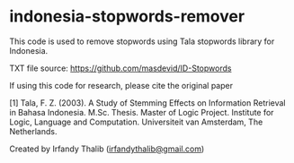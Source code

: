 # indonesia-stopwords-remover
This code is used to remove stopwords using Tala stopwords library for Indonesia.

TXT file source: https://github.com/masdevid/ID-Stopwords

If using this code for research, please cite the original paper

[1] Tala, F. Z. (2003). A Study of Stemming Effects on Information Retrieval in Bahasa Indonesia. M.Sc. Thesis. Master of Logic Project. Institute for Logic, Language and Computation. Universiteit van Amsterdam, The Netherlands.


Created by Irfandy Thalib (irfandythalib@gmail.com)
